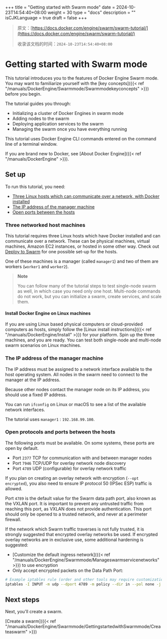 +++
title = "Getting started with Swarm mode"
date = 2024-10-23T14:54:40+08:00
weight = 30
type = "docs"
description = ""
isCJKLanguage = true
draft = false
+++

> 原文：[https://docs.docker.com/engine/swarm/swarm-tutorial/](https://docs.docker.com/engine/swarm/swarm-tutorial/)
>
> 收录该文档的时间：`2024-10-23T14:54:40+08:00`

# Getting started with Swarm mode

This tutorial introduces you to the features of Docker Engine Swarm mode. You may want to familiarize yourself with the [key concepts]({{< ref "/manuals/DockerEngine/Swarmmode/Swarmmodekeyconcepts" >}}) before you begin.

The tutorial guides you through:

- Initializing a cluster of Docker Engines in swarm mode
- Adding nodes to the swarm
- Deploying application services to the swarm
- Managing the swarm once you have everything running

This tutorial uses Docker Engine CLI commands entered on the command line of a terminal window.

If you are brand new to Docker, see [About Docker Engine]({{< ref "/manuals/DockerEngine" >}}).

## Set up

To run this tutorial, you need:

- [Three Linux hosts which can communicate over a network, with Docker installed](https://docs.docker.com/engine/swarm/swarm-tutorial/#three-networked-host-machines)
- [The IP address of the manager machine](https://docs.docker.com/engine/swarm/swarm-tutorial/#the-ip-address-of-the-manager-machine)
- [Open ports between the hosts](https://docs.docker.com/engine/swarm/swarm-tutorial/#open-protocols-and-ports-between-the-hosts)

### Three networked host machines

This tutorial requires three Linux hosts which have Docker installed and can communicate over a network. These can be physical machines, virtual machines, Amazon EC2 instances, or hosted in some other way. Check out [Deploy to Swarm](https://docs.docker.com/guides/swarm-deploy/#prerequisites) for one possible set-up for the hosts.

One of these machines is a manager (called `manager1`) and two of them are workers (`worker1` and `worker2`).

> **Note**
>
> You can follow many of the tutorial steps to test single-node swarm as well, in which case you need only one host. Multi-node commands do not work, but you can initialize a swarm, create services, and scale them.

#### Install Docker Engine on Linux machines

If you are using Linux based physical computers or cloud-provided computers as hosts, simply follow the [Linux install instructions]({{< ref "/manuals/DockerEngine/Install" >}}) for your platform. Spin up the three machines, and you are ready. You can test both single-node and multi-node swarm scenarios on Linux machines.

### The IP address of the manager machine

The IP address must be assigned to a network interface available to the host operating system. All nodes in the swarm need to connect to the manager at the IP address.

Because other nodes contact the manager node on its IP address, you should use a fixed IP address.

You can run `ifconfig` on Linux or macOS to see a list of the available network interfaces.

The tutorial uses `manager1` : `192.168.99.100`.

### Open protocols and ports between the hosts

The following ports must be available. On some systems, these ports are open by default.

- Port `2377` TCP for communication with and between manager nodes
- Port `7946` TCP/UDP for overlay network node discovery
- Port `4789` UDP (configurable) for overlay network traffic

If you plan on creating an overlay network with encryption (`--opt encrypted`), you also need to ensure IP protocol 50 (IPSec ESP) traffic is allowed.

Port `4789` is the default value for the Swarm data path port, also known as the VXLAN port. It is important to prevent any untrusted traffic from reaching this port, as VXLAN does not provide authentication. This port should only be opened to a trusted network, and never at a perimeter firewall.

If the network which Swarm traffic traverses is not fully trusted, it is strongly suggested that encrypted overlay networks be used. If encrypted overlay networks are in exclusive use, some additional hardening is suggested:

- [Customize the default ingress network]({{< ref "/manuals/DockerEngine/Swarmmode/Manageswarmservicenetworks" >}}) to use encryption
- Only accept encrypted packets on the Data Path Port:



```bash
# Example iptables rule (order and other tools may require customization)
iptables -I INPUT -m udp --dport 4789 -m policy --dir in --pol none -j DROP
```

## Next steps

Next, you'll create a swarm.

[Create a swarm]({{< ref "/manuals/DockerEngine/Swarmmode/GettingstartedwithSwarmmode/Createaswarm" >}})
